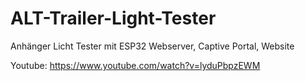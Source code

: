 # ALT-Trailer-Light-Tester
Anhänger Licht Tester mit ESP32 Webserver, Captive Portal, Website

Youtube: https://www.youtube.com/watch?v=lyduPbpzEWM
